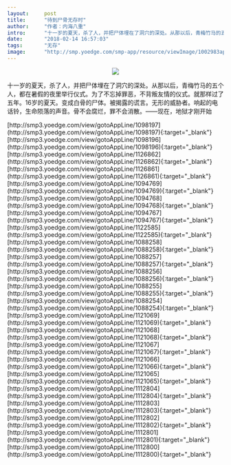 ```yaml
---
layout:     post
title:      "待到尸骨无存时"
author:     "作者：内海八重"
intro:      "十一岁的夏天，杀了人，并把尸体埋在了洞穴的深处。从那以后，青梅竹马的五个人，都在暑假的夜里举行仪式。为了不忘掉罪恶，不背叛友情的仪式。就那样过了五年。16岁的夏天。变成白骨的尸体。被揭露的谎言。无形的威胁者。响起的电话铃，生命陨落的声音。骨不会腐烂，罪不会消散。——现在，地狱才刚开始"
date:       "2018-02-14 16:57:03"
tags:       "无存"
image:      "http://smp.yoedge.com/smp-app/resource/viewImage/1002983appline.png"
---
```

<div style="text-align: center">
<p><img src="http://smp.yoedge.com/smp-app/resource/viewImage/1002983appline.png"/></p>
</div>
<p class="post-meta">
<span>十一岁的夏天，杀了人，并把尸体埋在了洞穴的深处。从那以后，青梅竹马的五个人，都在暑假的夜里举行仪式。为了不忘掉罪恶，不背叛友情的仪式。就那样过了五年。16岁的夏天。变成白骨的尸体。被揭露的谎言。无形的威胁者。响起的电话铃，生命陨落的声音。骨不会腐烂，罪不会消散。——现在，地狱才刚开始</span>
</p>
[http://smp3.yoedge.com/view/gotoAppLine/1098197](http://smp3.yoedge.com/view/gotoAppLine/1098197){:target="_blank"}
[http://smp3.yoedge.com/view/gotoAppLine/1098196](http://smp3.yoedge.com/view/gotoAppLine/1098196){:target="_blank"}
[http://smp3.yoedge.com/view/gotoAppLine/1126862](http://smp3.yoedge.com/view/gotoAppLine/1126862){:target="_blank"}
[http://smp3.yoedge.com/view/gotoAppLine/1126861](http://smp3.yoedge.com/view/gotoAppLine/1126861){:target="_blank"}
[http://smp3.yoedge.com/view/gotoAppLine/1094769](http://smp3.yoedge.com/view/gotoAppLine/1094769){:target="_blank"}
[http://smp3.yoedge.com/view/gotoAppLine/1094768](http://smp3.yoedge.com/view/gotoAppLine/1094768){:target="_blank"}
[http://smp3.yoedge.com/view/gotoAppLine/1094767](http://smp3.yoedge.com/view/gotoAppLine/1094767){:target="_blank"}
[http://smp3.yoedge.com/view/gotoAppLine/1122585](http://smp3.yoedge.com/view/gotoAppLine/1122585){:target="_blank"}
[http://smp3.yoedge.com/view/gotoAppLine/1088258](http://smp3.yoedge.com/view/gotoAppLine/1088258){:target="_blank"}
[http://smp3.yoedge.com/view/gotoAppLine/1088257](http://smp3.yoedge.com/view/gotoAppLine/1088257){:target="_blank"}
[http://smp3.yoedge.com/view/gotoAppLine/1088256](http://smp3.yoedge.com/view/gotoAppLine/1088256){:target="_blank"}
[http://smp3.yoedge.com/view/gotoAppLine/1088255](http://smp3.yoedge.com/view/gotoAppLine/1088255){:target="_blank"}
[http://smp3.yoedge.com/view/gotoAppLine/1088254](http://smp3.yoedge.com/view/gotoAppLine/1088254){:target="_blank"}
[http://smp3.yoedge.com/view/gotoAppLine/1121069](http://smp3.yoedge.com/view/gotoAppLine/1121069){:target="_blank"}
[http://smp3.yoedge.com/view/gotoAppLine/1121068](http://smp3.yoedge.com/view/gotoAppLine/1121068){:target="_blank"}
[http://smp3.yoedge.com/view/gotoAppLine/1121067](http://smp3.yoedge.com/view/gotoAppLine/1121067){:target="_blank"}
[http://smp3.yoedge.com/view/gotoAppLine/1121066](http://smp3.yoedge.com/view/gotoAppLine/1121066){:target="_blank"}
[http://smp3.yoedge.com/view/gotoAppLine/1121065](http://smp3.yoedge.com/view/gotoAppLine/1121065){:target="_blank"}
[http://smp3.yoedge.com/view/gotoAppLine/1112804](http://smp3.yoedge.com/view/gotoAppLine/1112804){:target="_blank"}
[http://smp3.yoedge.com/view/gotoAppLine/1112803](http://smp3.yoedge.com/view/gotoAppLine/1112803){:target="_blank"}
[http://smp3.yoedge.com/view/gotoAppLine/1112802](http://smp3.yoedge.com/view/gotoAppLine/1112802){:target="_blank"}
[http://smp3.yoedge.com/view/gotoAppLine/1112801](http://smp3.yoedge.com/view/gotoAppLine/1112801){:target="_blank"}
[http://smp3.yoedge.com/view/gotoAppLine/1112800](http://smp3.yoedge.com/view/gotoAppLine/1112800){:target="_blank"}


